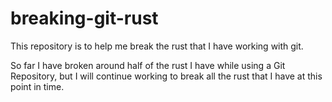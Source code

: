# breaking-git-rust
This repository is to help me break the rust that I have working with git. 

So far I have broken around half of the rust I have while using a Git Repository, but I will continue working to break all the
rust that I have at this point in time.